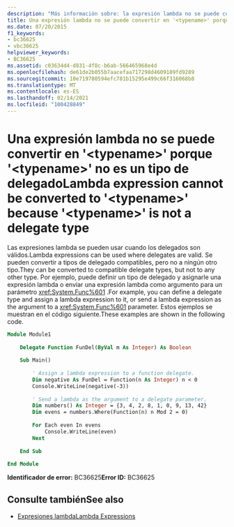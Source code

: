 ```yaml
---
description: "Más información sobre: la expresión lambda no se puede convertir en ' <typename> ' porque ' <typename> ' no es un tipo delegado"
title: Una expresión lambda no se puede convertir en '<typename>' porque '<typename>' no es un tipo de delegado
ms.date: 07/20/2015
f1_keywords:
- bc36625
- vbc36625
helpviewer_keywords:
- BC36625
ms.assetid: c03634d4-d831-4f8c-b6ab-566465968e4d
ms.openlocfilehash: de61de2b055b7aacefaa717298d4609189fd9289
ms.sourcegitcommit: 10e719780594efc781b15295e499c66f316068b8
ms.translationtype: MT
ms.contentlocale: es-ES
ms.lasthandoff: 02/14/2021
ms.locfileid: "100428849"
---
```

# <a name="lambda-expression-cannot-be-converted-to-typename-because-typename-is-not-a-delegate-type"></a><span data-ttu-id="a0dd7-103">Una expresión lambda no se puede convertir en '\<typename>' porque '\<typename>' no es un tipo de delegado</span><span class="sxs-lookup"><span data-stu-id="a0dd7-103">Lambda expression cannot be converted to '\<typename>' because '\<typename>' is not a delegate type</span></span>

<span data-ttu-id="a0dd7-104">Las expresiones lambda se pueden usar cuando los delegados son válidos.</span><span class="sxs-lookup"><span data-stu-id="a0dd7-104">Lambda expressions can be used where delegates are valid.</span></span> <span data-ttu-id="a0dd7-105">Se pueden convertir a tipos de delegado compatibles, pero no a ningún otro tipo.</span><span class="sxs-lookup"><span data-stu-id="a0dd7-105">They can be converted to compatible delegate types, but not to any other type.</span></span> <span data-ttu-id="a0dd7-106">Por ejemplo, puede definir un tipo de delegado y asignarle una expresión lambda o enviar una expresión lambda como argumento para un parámetro <xref:System.Func%601> .</span><span class="sxs-lookup"><span data-stu-id="a0dd7-106">For example, you can define a delegate type and assign a lambda expression to it, or send a lambda expression as the argument to a <xref:System.Func%601> parameter.</span></span> <span data-ttu-id="a0dd7-107">Estos ejemplos se muestran en el código siguiente.</span><span class="sxs-lookup"><span data-stu-id="a0dd7-107">These examples are shown in the following code.</span></span>  
  
```vb  
Module Module1  
  
    Delegate Function FunDel(ByVal m As Integer) As Boolean  
  
    Sub Main()  
  
        ' Assign a lambda expression to a function delegate.  
        Dim negative As FunDel = Function(n As Integer) n < 0  
        Console.WriteLine(negative(-3))  
  
        ' Send a lambda as the argument to a delegate parameter.  
        Dim numbers() As Integer = {3, 4, 2, 8, 1, 0, 9, 13, 42}  
        Dim evens = numbers.Where(Function(n) n Mod 2 = 0)  
  
        For Each even In evens  
            Console.WriteLine(even)  
        Next  
  
    End Sub  
  
End Module  
```  
  
 <span data-ttu-id="a0dd7-108">**Identificador de error:** BC36625</span><span class="sxs-lookup"><span data-stu-id="a0dd7-108">**Error ID:** BC36625</span></span>  
  
## <a name="see-also"></a><span data-ttu-id="a0dd7-109">Consulte también</span><span class="sxs-lookup"><span data-stu-id="a0dd7-109">See also</span></span>

- [<span data-ttu-id="a0dd7-110">Expresiones lambda</span><span class="sxs-lookup"><span data-stu-id="a0dd7-110">Lambda Expressions</span></span>](../programming-guide/language-features/procedures/lambda-expressions.md)

